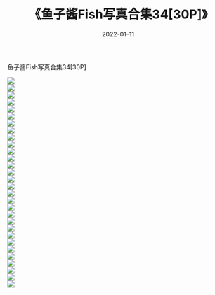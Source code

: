 ﻿---
layout: post
title:  《鱼子酱Fish写真合集34[30P]》
date:   2022-01-11
img: http://img.660000.xyz/Sharelink/性感/2022/鱼子酱Fish写真合集34[30P]/000.jpg
categories: [美女, 清纯, 唯美]
---

鱼子酱Fish写真合集34[30P]

  ![](http://img.660000.xyz/Sharelink/性感/2022/鱼子酱Fish写真合集34[30P]/001.jpg) <br> ![](http://img.660000.xyz/Sharelink/性感/2022/鱼子酱Fish写真合集34[30P]/002.jpg) <br> ![](http://img.660000.xyz/Sharelink/性感/2022/鱼子酱Fish写真合集34[30P]/003.jpg) <br> ![](http://img.660000.xyz/Sharelink/性感/2022/鱼子酱Fish写真合集34[30P]/004.jpg) <br> ![](http://img.660000.xyz/Sharelink/性感/2022/鱼子酱Fish写真合集34[30P]/005.jpg) <br> ![](http://img.660000.xyz/Sharelink/性感/2022/鱼子酱Fish写真合集34[30P]/006.jpg) <br> ![](http://img.660000.xyz/Sharelink/性感/2022/鱼子酱Fish写真合集34[30P]/007.jpg) <br> ![](http://img.660000.xyz/Sharelink/性感/2022/鱼子酱Fish写真合集34[30P]/008.jpg) <br> ![](http://img.660000.xyz/Sharelink/性感/2022/鱼子酱Fish写真合集34[30P]/009.jpg) <br> ![](http://img.660000.xyz/Sharelink/性感/2022/鱼子酱Fish写真合集34[30P]/010.jpg) <br> ![](http://img.660000.xyz/Sharelink/性感/2022/鱼子酱Fish写真合集34[30P]/011.jpg) <br> ![](http://img.660000.xyz/Sharelink/性感/2022/鱼子酱Fish写真合集34[30P]/012.jpg) <br> ![](http://img.660000.xyz/Sharelink/性感/2022/鱼子酱Fish写真合集34[30P]/013.jpg) <br> ![](http://img.660000.xyz/Sharelink/性感/2022/鱼子酱Fish写真合集34[30P]/014.jpg) <br> ![](http://img.660000.xyz/Sharelink/性感/2022/鱼子酱Fish写真合集34[30P]/015.jpg) <br> ![](http://img.660000.xyz/Sharelink/性感/2022/鱼子酱Fish写真合集34[30P]/016.jpg) <br> ![](http://img.660000.xyz/Sharelink/性感/2022/鱼子酱Fish写真合集34[30P]/017.jpg) <br> ![](http://img.660000.xyz/Sharelink/性感/2022/鱼子酱Fish写真合集34[30P]/018.jpg) <br> ![](http://img.660000.xyz/Sharelink/性感/2022/鱼子酱Fish写真合集34[30P]/019.jpg) <br> ![](http://img.660000.xyz/Sharelink/性感/2022/鱼子酱Fish写真合集34[30P]/020.jpg) <br> ![](http://img.660000.xyz/Sharelink/性感/2022/鱼子酱Fish写真合集34[30P]/021.jpg) <br> ![](http://img.660000.xyz/Sharelink/性感/2022/鱼子酱Fish写真合集34[30P]/022.jpg) <br> ![](http://img.660000.xyz/Sharelink/性感/2022/鱼子酱Fish写真合集34[30P]/023.jpg) <br> ![](http://img.660000.xyz/Sharelink/性感/2022/鱼子酱Fish写真合集34[30P]/024.jpg) <br> ![](http://img.660000.xyz/Sharelink/性感/2022/鱼子酱Fish写真合集34[30P]/025.jpg) <br> ![](http://img.660000.xyz/Sharelink/性感/2022/鱼子酱Fish写真合集34[30P]/026.jpg) <br> ![](http://img.660000.xyz/Sharelink/性感/2022/鱼子酱Fish写真合集34[30P]/027.jpg) <br> ![](http://img.660000.xyz/Sharelink/性感/2022/鱼子酱Fish写真合集34[30P]/028.jpg) <br> ![](http://img.660000.xyz/Sharelink/性感/2022/鱼子酱Fish写真合集34[30P]/029.jpg) <br> ![](http://img.660000.xyz/Sharelink/性感/2022/鱼子酱Fish写真合集34[30P]/030.jpg) <br>